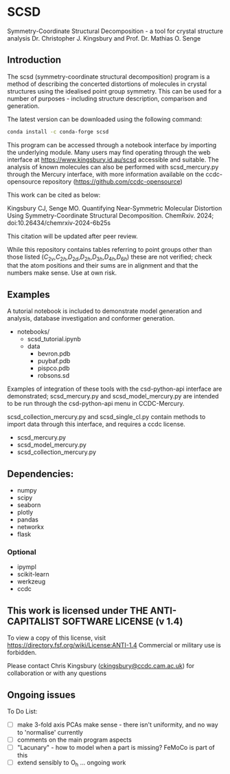 # SCSD

Symmetry-Coordinate Structural Decomposition - a tool for crystal structure analysis
Dr. Christopher J. Kingsbury and Prof. Dr. Mathias O. Senge

## Introduction

The scsd (symmetry-coordinate structural decomposition) program is a method of describing the concerted distortions of molecules in crystal structures using the idealised point group symmetry. This can be used for a number of purposes - including structure description, comparison and generation. 

The latest version can be downloaded using the following command:

```bash
conda install -c conda-forge scsd
 ```

This program can be accessed through a notebook interface by importing the underlying module. Many users may find operating through the web interface at https://www.kingsbury.id.au/scsd accessible and suitable. The analysis of known molecules can also be performed with scsd_mercury.py through the Mercury interface, with more information available on the ccdc-opensource repository (https://github.com/ccdc-opensource)

This work can be cited as below:

Kingsbury CJ, Senge MO. Quantifying Near-Symmetric Molecular Distortion Using Symmetry-Coordinate Structural Decomposition. ChemRxiv. 2024; doi:10.26434/chemrxiv-2024-6b25s

This citation will be updated after peer review.

While this repository contains tables referring to point groups other than those listed (<i>C</i><sub>2<i>v</i></sub>,<i>C</i><sub>2<i>h</i></sub>,<i>D</i><sub>2<i>d</i></sub>,<i>D</i><sub>2<i>h</i></sub>,<i>D</i><sub>3<i>h</i></sub>,<i>D</i><sub>4<i>h</i></sub>,<i>D</i><sub>6<i>h</i></sub>) these are not verified; check that the atom positions and their sums are in alignment and that the numbers make sense. Use at own risk.

## Examples 

A tutorial notebook is included to demonstrate model generation and analysis, database investigation and conformer generation.

- notebooks/
    - scsd_tutorial.ipynb
    - data
        - bevron.pdb
        - puybaf.pdb
        - pispco.pdb
        - robsons.sd

Examples of integration of these tools with the csd-python-api interface are demonstrated; scsd_mercury.py and scsd_model_mercury.py are intended to be run through the csd-python-api menu in CCDC-Mercury. 

scsd_collection_mercury.py and scsd_single_cl.py contain methods to import data through this interface, and requires a ccdc license.

- scsd_mercury.py
- scsd_model_mercury.py
- scsd_collection_mercury.py

## Dependencies:
- numpy
- scipy
- seaborn
- plotly
- pandas
- networkx
- flask

### Optional
- ipympl
- scikit-learn
- werkzeug
- ccdc

## This work is licensed under THE ANTI-CAPITALIST SOFTWARE LICENSE (v 1.4) 
To view a copy of this license, visit https://directory.fsf.org/wiki/License:ANTI-1.4
Commercial or military use is forbidden.

Please contact Chris Kingsbury (ckingsbury@ccdc.cam.ac.uk) for collaboration or with any questions

## Ongoing issues

To Do List:
- [ ] make 3-fold axis PCAs make sense - there isn't uniformity, and no way to 'normalise' currently
- [ ] comments on the main program aspects
- [ ] "Lacunary" - how to model when a part is missing? FeMoCo is part of this
- [ ] extend sensibly to O<sub>h</sub> ... ongoing work
